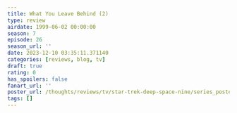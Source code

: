 ```yaml
---
title: What You Leave Behind (2)
type: review
airdate: 1999-06-02 00:00:00
season: 7
episode: 26
season_url: ''
date: 2023-12-10 03:35:11.371140
categories: [reviews, blog, tv]
draft: true
rating: 0
has_spoilers: false
fanart_url: ''
poster_url: /thoughts/reviews/tv/star-trek-deep-space-nine/series_poster.jpg
tags: []
---
```


